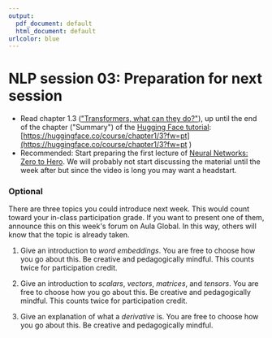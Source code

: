 ```yaml
---
output:
  pdf_document: default
  html_document: default
urlcolor: blue
---
```

# NLP session 03: Preparation for next session

* Read chapter 1.3 (["Transformers, what can they do?"](https://huggingface.co/course/chapter1/3?fw=pt )), up until the end of the chapter ("Summary") of the [Hugging Face tutorial](https://huggingface.co/course/chapter1/1): [https://huggingface.co/course/chapter1/3?fw=pt](https://huggingface.co/course/chapter1/3?fw=pt )
* Recommended: Start preparing the first lecture of [Neural Networks: Zero to Hero](https://karpathy.ai/zero-to-hero.html). We will probably not start discussing the material until the week after but since the video is long you may want a headstart.

### Optional

There are three topics you could introduce next week. This would count toward your in-class participation grade. If you want to present one of them, announce this on this week's forum on Aula Global. In this way, others will know that the topic is already taken. 

  1. Give an introduction to *word embeddings*. You are free to choose how you go about this. Be creative and pedagogically mindful. This counts twice for participation credit.
  
  2. Give an introduction to *scalars*, *vectors*, *matrices*, and *tensors*. You are free to choose how you go about this. Be creative and pedagogically mindful. This counts twice for participation credit.
  
  3. Give an explanation of what a *derivative* is. You are free to choose how you go about this. Be creative and pedagogically mindful.